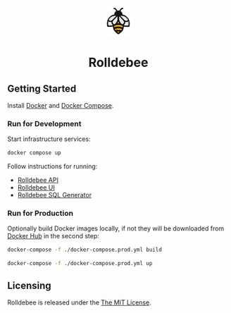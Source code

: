 <!-- markdownlint-disable MD033 MD041 -->
<p align="center">
  <img height="70" src="assets/brand.svg"/>
  <h1 align="center">Rolldebee</h1>
</p>

## Getting Started

Install [Docker](https://docs.docker.com/get-docker) and [Docker Compose](https://docs.docker.com/compose/install).

### Run for Development

Start infrastructure services:

```sh
docker compose up
```

Follow instructions for running:

- [Rolldebee API](api/README.md)
- [Rolldebee UI](ui/README.md)
- [Rolldebee SQL Generator](sqlgen/README.md)

### Run for Production

Optionally build Docker images locally, if not they will be downloaded from [Docker Hub](https://hub.docker.com) in the second step:

```sh
docker-compose -f ./docker-compose.prod.yml build
```

```sh
docker-compose -f ./docker-compose.prod.yml up
```

## Licensing

Rolldebee is released under the [The MIT License](./LICENSE).
